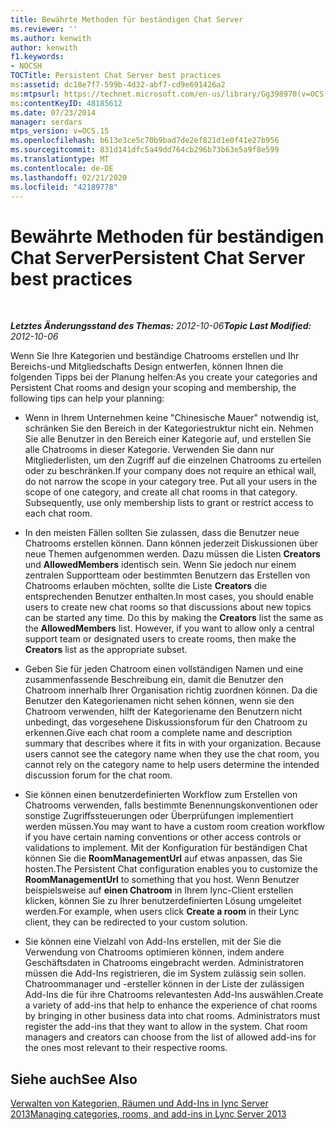 ```yaml
---
title: Bewährte Methoden für beständigen Chat Server
ms.reviewer: ''
ms.author: kenwith
author: kenwith
f1.keywords:
- NOCSH
TOCTitle: Persistent Chat Server best practices
ms:assetid: dc18e7f7-599b-4d32-abf7-cd9e691426a2
ms:mtpsurl: https://technet.microsoft.com/en-us/library/Gg398970(v=OCS.15)
ms:contentKeyID: 48185612
ms.date: 07/23/2014
manager: serdars
mtps_version: v=OCS.15
ms.openlocfilehash: b613e3ce5c70b9bad7de2ef821d1e0f41e27b956
ms.sourcegitcommit: 831d141dfc5a49dd764cb296b73b63e5a9f8e599
ms.translationtype: MT
ms.contentlocale: de-DE
ms.lasthandoff: 02/21/2020
ms.locfileid: "42189778"
---
```

<div data-xmlns="http://www.w3.org/1999/xhtml">

<div class="topic" data-xmlns="http://www.w3.org/1999/xhtml" data-msxsl="urn:schemas-microsoft-com:xslt" data-cs="https://msdn.microsoft.com/">

<div data-asp="https://msdn2.microsoft.com/asp">

# <a name="persistent-chat-server-best-practices"></a><span data-ttu-id="08464-102">Bewährte Methoden für beständigen Chat Server</span><span class="sxs-lookup"><span data-stu-id="08464-102">Persistent Chat Server best practices</span></span>

</div>

<div id="mainSection">

<div id="mainBody">

<span> </span>

<span data-ttu-id="08464-103">_**Letztes Änderungsstand des Themas:** 2012-10-06_</span><span class="sxs-lookup"><span data-stu-id="08464-103">_**Topic Last Modified:** 2012-10-06_</span></span>

<span data-ttu-id="08464-104">Wenn Sie Ihre Kategorien und beständige Chatrooms erstellen und Ihr Bereichs-und Mitgliedschafts Design entwerfen, können Ihnen die folgenden Tipps bei der Planung helfen:</span><span class="sxs-lookup"><span data-stu-id="08464-104">As you create your categories and Persistent Chat rooms and design your scoping and membership, the following tips can help your planning:</span></span>

  - <span data-ttu-id="08464-p101">Wenn in Ihrem Unternehmen keine "Chinesische Mauer" notwendig ist, schränken Sie den Bereich in der Kategoriestruktur nicht ein. Nehmen Sie alle Benutzer in den Bereich einer Kategorie auf, und erstellen Sie alle Chatrooms in dieser Kategorie. Verwenden Sie dann nur Mitgliederlisten, um den Zugriff auf die einzelnen Chatrooms zu erteilen oder zu beschränken.</span><span class="sxs-lookup"><span data-stu-id="08464-p101">If your company does not require an ethical wall, do not narrow the scope in your category tree. Put all your users in the scope of one category, and create all chat rooms in that category. Subsequently, use only membership lists to grant or restrict access to each chat room.</span></span>

  - <span data-ttu-id="08464-p102">In den meisten Fällen sollten Sie zulassen, dass die Benutzer neue Chatrooms erstellen können. Dann können jederzeit Diskussionen über neue Themen aufgenommen werden. Dazu müssen die Listen **Creators** und **AllowedMembers** identisch sein. Wenn Sie jedoch nur einem zentralen Supportteam oder bestimmten Benutzern das Erstellen von Chatrooms erlauben möchten, sollte die Liste **Creators** die entsprechenden Benutzer enthalten.</span><span class="sxs-lookup"><span data-stu-id="08464-p102">In most cases, you should enable users to create new chat rooms so that discussions about new topics can be started any time. Do this by making the **Creators** list the same as the **AllowedMembers** list. However, if you want to allow only a central support team or designated users to create rooms, then make the **Creators** list as the appropriate subset.</span></span>

  - <span data-ttu-id="08464-p103">Geben Sie für jeden Chatroom einen vollständigen Namen und eine zusammenfassende Beschreibung ein, damit die Benutzer den Chatroom innerhalb Ihrer Organisation richtig zuordnen können. Da die Benutzer den Kategorienamen nicht sehen können, wenn sie den Chatroom verwenden, hilft der Kategoriename den Benutzern nicht unbedingt, das vorgesehene Diskussionsforum für den Chatroom zu erkennen.</span><span class="sxs-lookup"><span data-stu-id="08464-p103">Give each chat room a complete name and description summary that describes where it fits in with your organization. Because users cannot see the category name when they use the chat room, you cannot rely on the category name to help users determine the intended discussion forum for the chat room.</span></span>

  - <span data-ttu-id="08464-113">Sie können einen benutzerdefinierten Workflow zum Erstellen von Chatrooms verwenden, falls bestimmte Benennungskonventionen oder sonstige Zugriffssteuerungen oder Überprüfungen implementiert werden müssen.</span><span class="sxs-lookup"><span data-stu-id="08464-113">You may want to have a custom room creation workflow if you have certain naming conventions or other access controls or validations to implement.</span></span> <span data-ttu-id="08464-114">Mit der Konfiguration für beständigen Chat können Sie die **RoomManagementUrl** auf etwas anpassen, das Sie hosten.</span><span class="sxs-lookup"><span data-stu-id="08464-114">The Persistent Chat configuration enables you to customize the **RoomManagementUrl** to something that you host.</span></span> <span data-ttu-id="08464-115">Wenn Benutzer beispielsweise auf **einen Chatroom** in Ihrem lync-Client erstellen klicken, können Sie zu Ihrer benutzerdefinierten Lösung umgeleitet werden.</span><span class="sxs-lookup"><span data-stu-id="08464-115">For example, when users click **Create a room** in their Lync client, they can be redirected to your custom solution.</span></span>

  - <span data-ttu-id="08464-p105">Sie können eine Vielzahl von Add-Ins erstellen, mit der Sie die Verwendung von Chatrooms optimieren können, indem andere Geschäftsdaten in Chatrooms eingebracht werden. Administratoren müssen die Add-Ins registrieren, die im System zulässig sein sollen. Chatroommanager und -ersteller können in der Liste der zulässigen Add-Ins die für ihre Chatrooms relevantesten Add-Ins auswählen.</span><span class="sxs-lookup"><span data-stu-id="08464-p105">Create a variety of add-ins that help to enhance the experience of chat rooms by bringing in other business data into chat rooms. Administrators must register the add-ins that they want to allow in the system. Chat room managers and creators can choose from the list of allowed add-ins for the ones most relevant to their respective rooms.</span></span>

<div>

## <a name="see-also"></a><span data-ttu-id="08464-119">Siehe auch</span><span class="sxs-lookup"><span data-stu-id="08464-119">See Also</span></span>


[<span data-ttu-id="08464-120">Verwalten von Kategorien, Räumen und Add-Ins in lync Server 2013</span><span class="sxs-lookup"><span data-stu-id="08464-120">Managing categories, rooms, and add-ins in Lync Server 2013</span></span>](lync-server-2013-managing-categories-rooms-and-add-ins.md)  
  

</div>

</div>

<span> </span>

</div>

</div>

</div>

